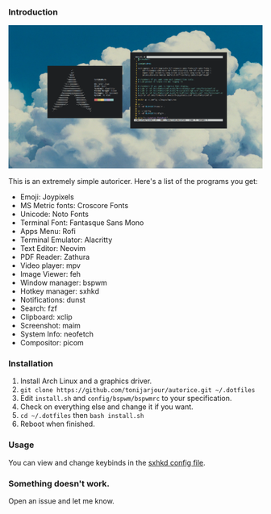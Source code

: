### Introduction 

![hi](preview.png)

This is an extremely simple autoricer. Here's a list of the programs you get:

* Emoji: Joypixels
* MS Metric fonts: Croscore Fonts
* Unicode: Noto Fonts
* Terminal Font: Fantasque Sans Mono
* Apps Menu: Rofi
* Terminal Emulator: Alacritty
* Text Editor: Neovim
* PDF Reader: Zathura
* Video player: mpv
* Image Viewer: feh
* Window manager: bspwm
* Hotkey manager: sxhkd
* Notifications: dunst
* Search: fzf
* Clipboard: xclip
* Screenshot: maim
* System Info: neofetch
* Compositor: picom

### Installation

1. Install Arch Linux and a graphics driver.
2. `git clone https://github.com/tonijarjour/autorice.git ~/.dotfiles`
3. Edit `install.sh` and `config/bspwm/bspwmrc` to your specification.
4. Check on everything else and change it if you want.
5. `cd ~/.dotfiles` then `bash install.sh` 
6. Reboot when finished.

### Usage

You can view and change keybinds in the [sxhkd config file](config/sxhkd/sxhkdrc).


### Something doesn't work. 

Open an issue and let me know. 

